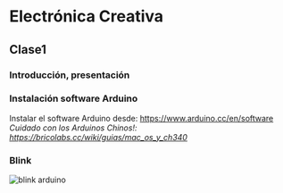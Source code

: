 # Electrónica Creativa

## Clase1
### Introducción, presentación
### Instalación software Arduino
Instalar el software Arduino desde: https://www.arduino.cc/en/software
_Cuidado con los Arduinos Chinos!: https://bricolabs.cc/wiki/guias/mac_os_y_ch340_
### Blink
![blink arduino](/images/blink.png)
